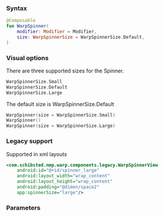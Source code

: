 ### Syntax

```kotlin
@Composable
fun WarpSpinner(
    modifier: Modifier = Modifier,
    size: WarpSpinnerSize = WarpSpinnerSize.Default,
)
```


### Visual options
There are three supported sizes for the Spinner.
```kotlin
WarpSpinnerSize.Small
WarpSpinnerSize.Default
WarpSpinnerSize.Large
```

The default size is WarpSpinnerSize.Default

```kotlin
WarpSpinner(size = WarpSpinnerSize.Small)
WarpSpinner()
WarpSpinner(size = WarpSpinnerSize.Large)
```

### Legacy support
Supported in xml layouts

```xml
<com.schibsted.nmp.warp.components.legacy.WarpSpinnerView
    android:id="@+id/spinner_large"
    android:layout_width="wrap_content"
    android:layout_height="wrap_content"
    android:padding="@dimen/space2"
    app:spinnerSize="large"/>
```

### Parameters

<api-table type=android component="Spinner" />